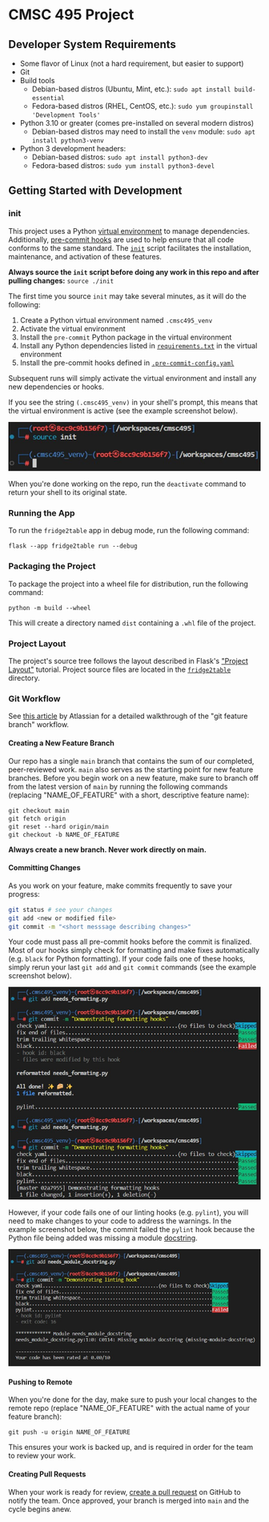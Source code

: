 # CMSC 495 Project

## Developer System Requirements

- Some flavor of Linux (not a hard requirement, but easier to support)
- Git
- Build tools
    - Debian-based distros (Ubuntu, Mint, etc.):
        `sudo apt install build-essential`
    - Fedora-based distros (RHEL, CentOS, etc.):
        `sudo yum groupinstall 'Development Tools'`
- Python 3.10 or greater (comes pre-installed on several modern distros)
    - Debian-based distros may need to install the `venv` module:
        `sudo apt install python3-venv`
- Python 3 development headers:
    - Debian-based distros: `sudo apt install python3-dev`
    - Fedora-based distros: `sudo yum install python3-devel`

## Getting Started with Development

### init

This project uses a Python
[virtual environment](https://docs.python.org/3/library/venv.html) to manage
dependencies. Additionally, [pre-commit hooks](https://pre-commit.com/)
are used to help ensure that all code conforms to the same standard. The
[`init`](./init) script facilitates the installation, maintenance, and
activation of these features.

**Always source the `init` script before doing any work in this repo and after
pulling changes:** `source ./init`

The first time you source `init` may take several minutes, as it will do
the following:

1. Create a Python virtual environment named `.cmsc495_venv`
2. Activate the virtual environment
3. Install the `pre-commit` Python package in the virtual environment
4. Install any Python dependencies listed in
[`requirements.txt`](./requirements.txt) in the virtual environment
5. Install the pre-commit hooks defined in
[`.pre-commit-config.yaml`](./.pre-commit-config.yaml)

Subsequent runs will simply activate the virtual environment and install any
new dependencies or hooks.

If you see the string `(.cmsc495_venv)` in your shell's prompt, this means that
the virtual environment is active (see the example screenshot below).

![screenshot of active venv](docs/venv_active.jpg)

When you're done working on the repo, run the `deactivate` command to return
your shell to its original state.

### Running the App

To run the `fridge2table` app in debug mode, run the following command:

```
flask --app fridge2table run --debug
```

### Packaging the Project

To package the project into a wheel file for distribution, run the following command:

```
python -m build --wheel
```

This will create a directory named `dist` containing a `.whl` file of the project.

### Project Layout

The project's source tree follows the layout described in Flask's
["Project Layout"](https://flask.palletsprojects.com/en/3.0.x/tutorial/layout/)
tutorial. Project source files are located in the [`fridge2table`](fridge2table/)
directory.

### Git Workflow

See [this article](https://www.atlassian.com/git/tutorials/comparing-workflows/feature-branch-workflow) by Atlassian for a detailed walkthrough of the "git
feature branch" workflow.

#### Creating a New Feature Branch

Our repo has a single `main` branch that contains the sum of our completed,
peer-reviewed work. `main` also serves as the starting point for new feature
branches. Before you begin work on a new feature, make sure to branch off from
the latest version of `main` by running the following commands (replacing
"NAME_OF_FEATURE" with a short, descriptive feature name):

```
git checkout main
git fetch origin
git reset --hard origin/main
git checkout -b NAME_OF_FEATURE
```

**Always create a new branch. Never work directly on main.**

#### Committing Changes

As you work on your feature, make commits frequently to save your progress:

``` bash
git status # see your changes
git add <new or modified file>
git commit -m "<short messsage describing changes>"
```

Your code must pass all pre-commit hooks before the commit is finalized. Most of
our hooks simply check for formatting and make fixes automatically (e.g. `black`
for Python formatting). If your code fails one of these hooks, simply rerun your
last `git add` and `git commit` commands (see the example screenshot below).

![screenshot of failed formatting hook](docs/failed_formatting_hook.jpg)

However, if your code fails one of our linting hooks (e.g. `pylint`), you will
need to make changes to your code to address the warnings. In the example
screenshot below, the commit failed the `pylint` hook because the Python file
being added was missing a module
[docstring](https://peps.python.org/pep-0257/#what-is-a-docstring).

![screenshot of failed pylint hook](docs/failed_linting_hook.jpg)

#### Pushing to Remote

When you're done for the day, make sure to push your local changes to the remote
repo (replace "NAME_OF_FEATURE" with the actual name of your feature branch):

```
git push -u origin NAME_OF_FEATURE
```

This ensures your work is backed up, and is required in order for the team to
review your work.

#### Creating Pull Requests

When your work is ready for review,
[create a pull request](https://docs.github.com/en/pull-requests/collaborating-with-pull-requests/proposing-changes-to-your-work-with-pull-requests/creating-a-pull-request#creating-the-pull-request)
on GitHub to notify the team. Once approved, your branch is merged into `main`
and the cycle begins anew.
